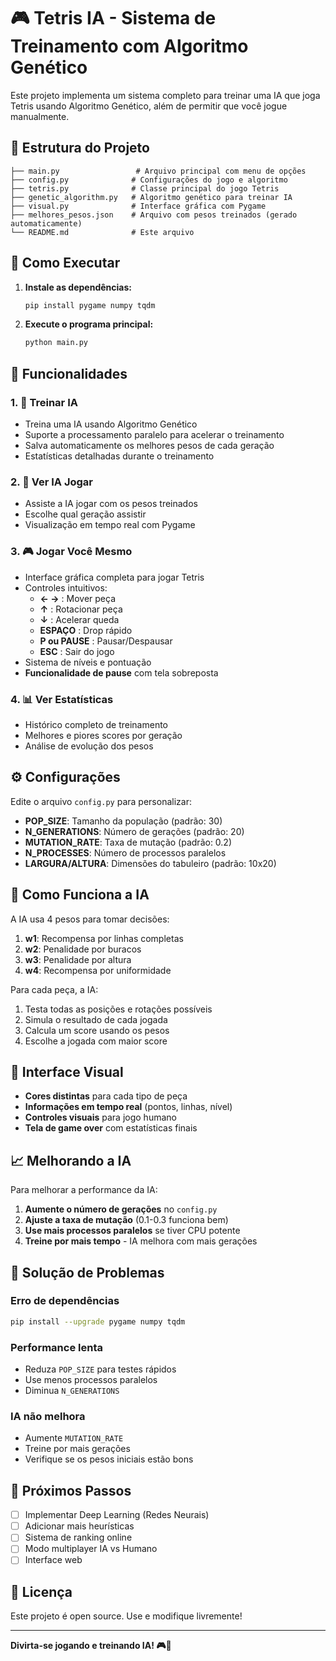 # 🎮 Tetris IA - Sistema de Treinamento com Algoritmo Genético

Este projeto implementa um sistema completo para treinar uma IA que joga Tetris usando Algoritmo Genético, além de permitir que você jogue manualmente.

## 📁 Estrutura do Projeto

```
├── main.py                 # Arquivo principal com menu de opções
├── config.py              # Configurações do jogo e algoritmo
├── tetris.py              # Classe principal do jogo Tetris
├── genetic_algorithm.py   # Algoritmo genético para treinar IA
├── visual.py              # Interface gráfica com Pygame
├── melhores_pesos.json    # Arquivo com pesos treinados (gerado automaticamente)
└── README.md              # Este arquivo
```

## 🚀 Como Executar

1. **Instale as dependências:**
   ```bash
   pip install pygame numpy tqdm
   ```

2. **Execute o programa principal:**
   ```bash
   python main.py
   ```

## 🎯 Funcionalidades

### 1. 🧠 Treinar IA
- Treina uma IA usando Algoritmo Genético
- Suporte a processamento paralelo para acelerar o treinamento
- Salva automaticamente os melhores pesos de cada geração
- Estatísticas detalhadas durante o treinamento

### 2. 👀 Ver IA Jogar
- Assiste a IA jogar com os pesos treinados
- Escolhe qual geração assistir
- Visualização em tempo real com Pygame

### 3. 🎮 Jogar Você Mesmo
- Interface gráfica completa para jogar Tetris
- Controles intuitivos:
  - **← →** : Mover peça
  - **↑** : Rotacionar peça
  - **↓** : Acelerar queda
  - **ESPAÇO** : Drop rápido
  - **P ou PAUSE** : Pausar/Despausar
  - **ESC** : Sair do jogo
- Sistema de níveis e pontuação
- **Funcionalidade de pause** com tela sobreposta

### 4. 📊 Ver Estatísticas
- Histórico completo de treinamento
- Melhores e piores scores por geração
- Análise de evolução dos pesos

## ⚙️ Configurações

Edite o arquivo `config.py` para personalizar:

- **POP_SIZE**: Tamanho da população (padrão: 30)
- **N_GENERATIONS**: Número de gerações (padrão: 20)
- **MUTATION_RATE**: Taxa de mutação (padrão: 0.2)
- **N_PROCESSES**: Número de processos paralelos
- **LARGURA/ALTURA**: Dimensões do tabuleiro (padrão: 10x20)

## 🧬 Como Funciona a IA

A IA usa 4 pesos para tomar decisões:

1. **w1**: Recompensa por linhas completas
2. **w2**: Penalidade por buracos
3. **w3**: Penalidade por altura
4. **w4**: Recompensa por uniformidade

Para cada peça, a IA:
1. Testa todas as posições e rotações possíveis
2. Simula o resultado de cada jogada
3. Calcula um score usando os pesos
4. Escolhe a jogada com maior score

## 🎨 Interface Visual

- **Cores distintas** para cada tipo de peça
- **Informações em tempo real** (pontos, linhas, nível)
- **Controles visuais** para jogo humano
- **Tela de game over** com estatísticas finais

## 📈 Melhorando a IA

Para melhorar a performance da IA:

1. **Aumente o número de gerações** no `config.py`
2. **Ajuste a taxa de mutação** (0.1-0.3 funciona bem)
3. **Use mais processos paralelos** se tiver CPU potente
4. **Treine por mais tempo** - IA melhora com mais gerações

## 🔧 Solução de Problemas

### Erro de dependências
```bash
pip install --upgrade pygame numpy tqdm
```

### Performance lenta
- Reduza `POP_SIZE` para testes rápidos
- Use menos processos paralelos
- Diminua `N_GENERATIONS`

### IA não melhora
- Aumente `MUTATION_RATE`
- Treine por mais gerações
- Verifique se os pesos iniciais estão bons

## 🎯 Próximos Passos

- [ ] Implementar Deep Learning (Redes Neurais)
- [ ] Adicionar mais heurísticas
- [ ] Sistema de ranking online
- [ ] Modo multiplayer IA vs Humano
- [ ] Interface web

## 📝 Licença

Este projeto é open source. Use e modifique livremente!

---

**Divirta-se jogando e treinando IA! 🎮🤖**
